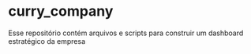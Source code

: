 # curry_company
Esse repositório contém arquivos e scripts para construir um dashboard estratégico da empresa
